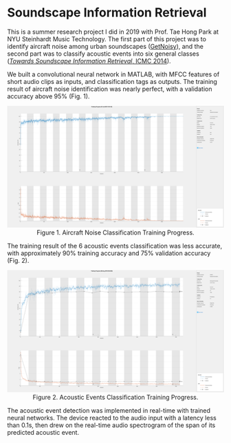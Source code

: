 # Soundscape Information Retrieval

This is a summer research project I did in 2019 with Prof. Tae Hong Park at NYU Steinhardt Music Technology. The first part of this project was to identify aircraft noise among urban soundscapes ([GetNoisy](https://www.getnoisy.io/)), and the second part was to classify acoustic events into six general classes ([*Towards Soundscape Information Retrieval*, ICMC 2014](https://speech.di.uoa.gr/ICMC-SMC-2014/images/VOL_2/1218.pdf)).

We built a convolutional neural network in MATLAB, with MFCC features of short audio clips as inputs, and classification tags as outputs. The training result of aircraft noise identification was nearly perfect, with a validation accuracy above 95% (Fig. 1).

<img src="Airplane/airplane_4_33.png" style="width:800px">
<caption><center> Figure 1. Aircraft Noise Classification Training Progress.</center></caption>

The training result of the 6 acoustic events classification was less accurate, with approximately 90% training accuracy and 75% validation accuracy (Fig. 2).

<img src="Soundscape/command_net.png" style="width:800px">
<caption><center> Figure 2. Acoustic Events Classification Training Progress.</center></caption>

The acoustic event detection was implemented in real-time with trained neural networks. The device reacted to the audio input with a latency less than 0.1s, then drew on the real-time audio spectrogram of the span of its predicted acoustic event.
